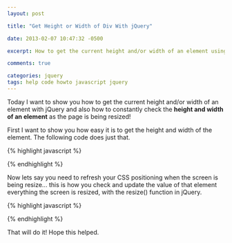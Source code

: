 ```yaml
---
layout: post

title: "Get Height or Width of Div With jQuery"

date: 2013-02-07 10:47:32 -0500

excerpt: How to get the current height and/or width of an element using jQuery

comments: true

categories: jquery
tags: help code howto javascript jquery
---
```

Today I want to show you how to get the current height and/or width of an element with jQuery and also how to constantly check the **height and width of an element** as the page is being resized!  

First I want to show you how easy it is to get the height and width of the element. The following code does just that.  

{% highlight javascript %}
<script type="text/javascript">
  // get height
  var currentHeight = $('.element_class').height();

  // get width of image inside a div
  var currentWidth = $('.div_class img').width();
</script>
{% endhighlight %}

Now lets say you need to refresh your CSS positioning when the screen is being resize... this is how you check and update the value of that element everything the screen is resized, with the resize() function in jQuery.  

{% highlight javascript %}
<script type="text/javascript">
  $(window).resize(function() {
    var currentWidth = $('.div_class img').width();
  });
</script>
{% endhighlight %}

That will do it! Hope this helped.

